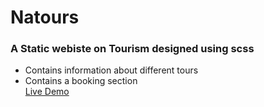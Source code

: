 # Natours
### A Static webiste on Tourism designed using scss
- Contains information about different tours
- Contains a booking section  
[Live Demo](https://natours-1518.netlify.app/)  
